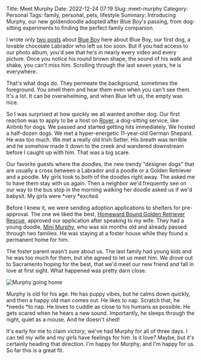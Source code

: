 Title: Meet Murphy
Date: 2022-12-24 07:19
Slug: meet-murphy
Category: Personal
Tags: family, personal, pets, lifestyle
Summary: Introducing Murphy, our new goldendoodle adopted after Blue Boy's passing, from dog-sitting experiments to finding the perfect family companion.

I wrote only [two posts]({filename}the-ascent-of-blue.md) about [Blue Boy]({filename}the-descent-of-blue.md) here about Blue Boy, our first dog, a lovable chocolate Labrador who left us too soon. But if you had access to our photo album, you'd see that he's in nearly every video and every picture. Once you notice his round brown shape, the sound of his walk and shake, you can't miss him. Scrolling through the last seven years, he is everywhere.

That's what dogs do. They permeate the background, sometimes the foreground. You smell them and hear them even when you can't see them. It's a lot. It can be overwhelming, and when Blue left us, the empty was nice.

So I was surprised at how quickly we all wanted another dog. Our first reaction was to apply to be a host on [Rover](https://www.rover.com/), a dog-sitting service, like Airbnb for dogs. We passed and started getting hits immediately. We hosted a half-dozen dogs. We met a hyper-energetic 11-year-old German Shepard. He was too much. We met a really old Irish Setter. His breath was terrible and he somehow made it down to the creek and wandered downstream before I caught up with him. That was a big scare. 

Our favorite guests where the doodles, the new trendy "designer dogs" that are usually a cross between a Labrador and a poodle or a Golden Retriever and a poodle. My girls took to both of the doodles right away. The asked me to have them stay with us again. Then a neighbor we'd frequently see on our way to the bus stop in the morning walking her doodle asked us if we'd babysit. My girls were *very *excited. 

Before I knew it, we were sending adoption applications to shelters for pre-approval. The one we liked the best, [Homeward Bound Golden Retriever Rescue](https://homewardboundgoldens.org/), approved our application after speaking to my wife. They had a young doodle, [Mini Murphy](https://homewardboundgoldens.org/available-dogs/mini-murphy.html), who was six months old and already passed through two families. He was staying at a foster house while they found a permanent home for him. 

The foster parent wasn't sure about us. The last family had young kids and he was too much for them, but she agreed to let us meet him. We drove out to Sacramento hoping for the best, that we'd meet our new friend and fall in love at first sight. What happened was pretty darn close. 

![Murphy going home]({static}/images/2022/12/Mini-Murphy_Going-Home.jpeg)

Murphy is old for his age. He has puppy vibes, but he calms down quickly, and then a happy old man comes out. He likes to nap. Scratch that, he *needs *to nap. He loves to cuddle as close to his humans as possible. He gets scared when he hears a new sound. Importantly, he sleeps through the night, quiet as a mouse. And he doesn't shed! 

It's early for me to claim victory; we've had Murphy for all of three days. I can tell my wife and my girls have feelings for him. Is it love? Maybe, but it's certainly heading that direction. I'm happy for Murphy, and I'm happy for us. So far this is a great fit.